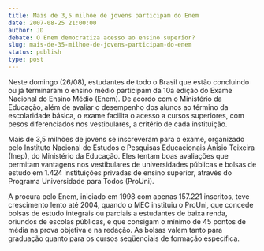 ```yaml
---
title: Mais de 3,5 milhõe de jovens participam do Enem
date: 2007-08-25 21:00:00
author: JD
debate: O Enem democratiza acesso ao ensino superior?
slug: mais-de-35-milhoe-de-jovens-participam-do-enem
status: publish 
type: post
---
```


Neste domingo (26/08), estudantes de todo o Brasil que estão concluindo ou já terminaram o ensino médio participam da 10a edição do Exame Nacional do Ensino Médio (Enem). De acordo com o Ministério da Educação, além de avaliar o desempenho dos alunos ao término da escolaridade básica, o exame facilita o acesso a cursos superiores, com pesos diferenciados nos vestibulares, a critério de cada instituição.  

  

Mais de 3,5 milhões de jovens se inscreveram para o exame, organizado pelo Instituto Nacional de Estudos e Pesquisas Educacionais Anísio Teixeira (Inep), do Ministério da Educação. Eles tentam boas avaliações que permitam vantagens nos vestibulares de universidades públicas e bolsas de estudo em 1.424 instituições privadas de ensino superior, através do Programa Universidade para Todos (ProUni).  

  

A procura pelo Enem, iniciado em 1998 com apenas 157.221 inscritos, teve crescimento lento até 2004, quando o MEC instituiu o ProUni, que concede bolsas de estudo integrais ou parciais a estudantes de baixa renda, oriundos de escolas públicas, e que consigam o mínimo de 45 pontos de média na prova objetiva e na redação. As bolsas valem tanto para graduação quanto para os cursos seqüenciais de formação específica.
